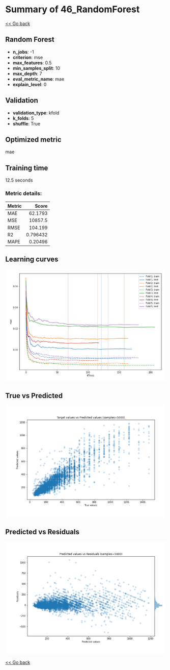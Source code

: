 # Summary of 46_RandomForest

[<< Go back](../README.md)


## Random Forest
- **n_jobs**: -1
- **criterion**: mse
- **max_features**: 0.5
- **min_samples_split**: 10
- **max_depth**: 7
- **eval_metric_name**: mae
- **explain_level**: 0

## Validation
 - **validation_type**: kfold
 - **k_folds**: 5
 - **shuffle**: True

## Optimized metric
mae

## Training time

12.5 seconds

### Metric details:
| Metric   |        Score |
|:---------|-------------:|
| MAE      |    62.1793   |
| MSE      | 10857.5      |
| RMSE     |   104.199    |
| R2       |     0.796432 |
| MAPE     |     0.20496  |



## Learning curves
![Learning curves](learning_curves.png)
## True vs Predicted

![True vs Predicted](true_vs_predicted.png)


## Predicted vs Residuals

![Predicted vs Residuals](predicted_vs_residuals.png)



[<< Go back](../README.md)
